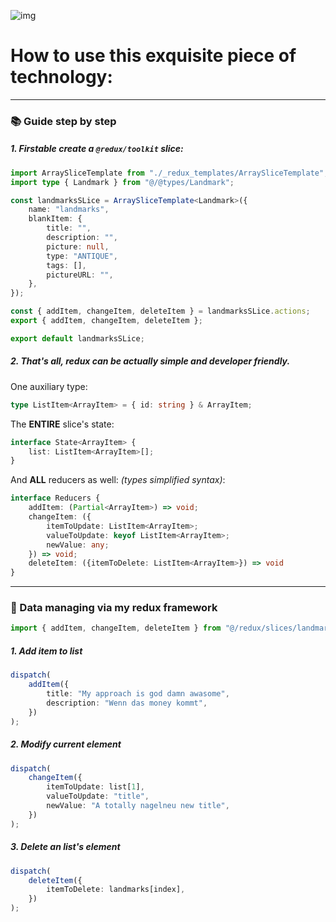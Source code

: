 ![img](https://redux.js.org/img/redux-logo-landscape.png)

# How to use this exquisite piece of technology:

---

### 📚 Guide step by step

##### 1. Firstable create a `@redux/toolkit` slice:

```ts
import ArraySliceTemplate from "./_redux_templates/ArraySliceTemplate";
import type { Landmark } from "@/@types/Landmark";

const landmarksSLice = ArraySliceTemplate<Landmark>({
    name: "landmarks",
    blankItem: {
        title: "",
        description: "",
        picture: null,
        type: "ANTIQUE",
        tags: [],
        pictureURL: "",
    },
});

const { addItem, changeItem, deleteItem } = landmarksSLice.actions;
export { addItem, changeItem, deleteItem };

export default landmarksSLice;
```

##### 2. That's all, redux can be actually simple and developer friendly.

One auxiliary type:

```ts
type ListItem<ArrayItem> = { id: string } & ArrayItem;
```

The **ENTIRE** slice's state:

```ts
interface State<ArrayItem> {
    list: ListItem<ArrayItem>[];
}
```

And **ALL** reducers as well: _(types simplified syntax)_:

```ts
interface Reducers {
    addItem: (Partial<ArrayItem>) => void;
    changeItem: ({
        itemToUpdate: ListItem<ArrayItem>;
        valueToUpdate: keyof ListItem<ArrayItem>;
        newValue: any;
    }) => void;
    deleteItem: ({itemToDelete: ListItem<ArrayItem>}) => void
}
```

---

### 🚀 Data managing via my redux framework

```ts
import { addItem, changeItem, deleteItem } from "@/redux/slices/landmarks";
```

##### 1. Add item to list

```ts
dispatch(
    addItem({
        title: "My approach is god damn awasome",
        description: "Wenn das money kommt",
    })
);
```

##### 2. Modify current element

```ts
dispatch(
    changeItem({
        itemToUpdate: list[1],
        valueToUpdate: "title",
        newValue: "A totally nagelneu new title",
    })
);
```

##### 3. Delete an list's element

```ts
dispatch(
    deleteItem({
        itemToDelete: landmarks[index],
    })
);
```
